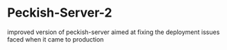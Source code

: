 # Peckish-Server-2
improved version of peckish-server aimed at fixing the deployment issues faced when it came to production
